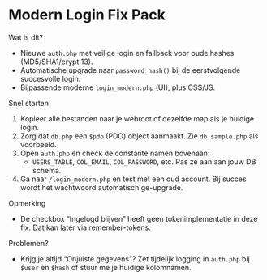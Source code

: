 # Modern Login Fix Pack

Wat is dit?
- Nieuwe `auth.php` met veilige login en fallback voor oude hashes (MD5/SHA1/crypt 13).
- Automatische upgrade naar `password_hash()` bij de eerstvolgende succesvolle login.
- Bijpassende moderne `login_modern.php` (UI), plus CSS/JS.

Snel starten
1) Kopieer alle bestanden naar je webroot of dezelfde map als je huidige login.
2) Zorg dat `db.php` een `$pdo` (PDO) object aanmaakt. Zie `db.sample.php` als voorbeeld.
3) Open `auth.php` en check de constante namen bovenaan:
   - `USERS_TABLE`, `COL_EMAIL`, `COL_PASSWORD`, etc. Pas ze aan aan jouw DB schema.
4) Ga naar `/login_modern.php` en test met een oud account. Bij succes wordt het wachtwoord automatisch ge-upgrade.

Opmerking
- De checkbox “Ingelogd blijven” heeft geen tokenimplementatie in deze fix. Dat kan later via remember-tokens.

Problemen?
- Krijg je altijd “Onjuiste gegevens”? Zet tijdelijk logging in `auth.php` bij `$user` en `$hash` of stuur me je huidige kolomnamen.
